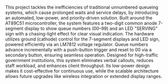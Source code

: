 This project tackles the inefficiencies of traditional 
unnumbered queueing systems, which cause prolonged waits 
and service delays, by introducing an automated, low-power, 
and priority-driven solution. Built around the AT89C51 
microcontroller, the system features a two-digit common anode 
7-segment display to show queue numbers (00–99) and an LED 
"SERVING" sign with a chasing-light effect for clear visual 
indication. 
The hardware utilizes ground (cathode) control for 
the 7-segment displays and LED sign, powered efficiently via 
an LM7812 voltage regulator. Queue numbers advance 
incrementally with a push-button trigger and reset to 00 via a 
secondary button, ensuring seamless operation. Designed for 
high-traffic government institutions, this system eliminates 
verbal callouts, reduces staff workload, and enhances client 
throughput. Its low-power design makes it cost-effective for 
continuous use, while the scalable architecture allows future 
upgrades like wireless integration or extended display ranges. 
